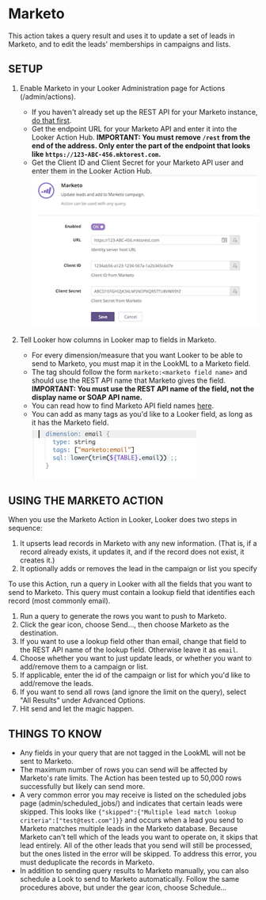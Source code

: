 # Marketo

This action takes a query result and uses it to update a set of leads in Marketo, and to edit the leads' memberships in campaigns and lists. 

## SETUP

1. Enable Marketo in your Looker Administration page for Actions (/admin/actions).
    - If you haven't already set up the REST API for your Marketo instance, [do that first](http://developers.marketo.com/rest-api/).
    - Get the endpoint URL for your Marketo API and enter it into the Looker Action Hub. **IMPORTANT: You must remove `/rest` from the end of the address. Only enter the part of the endpoint that looks like `https://123-ABC-456.mktorest.com`.**
    - Get the Client ID and Client Secret for your Marketo API user and enter them in the Looker Action Hub. ![](marketo_settings.png)
    
2. Tell Looker how columns in Looker map to fields in Marketo.
    - For every dimension/measure that you want Looker to be able to send to Marketo, you must map it in the LookML to a Marketo field.
    - The tag should follow the form `marketo:<marketo field name>` and should use the REST API name that Marketo gives the field. **IMPORTANT: You must use the REST API name of the field, not the display name or SOAP API name.**
    - You can read how to find Marketo API field names [here](https://docs.marketo.com/display/public/DOCS/Export+a+List+of+All+Marketo+API+Field+Names).
    - You can add as many tags as you'd like to a Looker field, as long as it has the Marketo field. ![](marketo_tag.png)

## USING THE MARKETO ACTION

When you use the Marketo Action in Looker, Looker does two steps in sequence:

1. It upserts lead records in Marketo with any new information. (That is, if a record already exists, it updates it, and if the record does not exist, it creates it.)
2. It optionally adds or removes the lead in the campaign or list you specify

To use this Action, run a query in Looker with all the fields that you want to send to Marketo. This query must contain a lookup field that identifies each record (most commonly email).
    
1. Run a query to generate the rows you want to push to Marketo.
2. Click the gear icon, choose Send..., then choose Marketo as the destination.
3. If you want to use a lookup field other than email, change that field to the REST API name of the lookup field. Otherwise leave it as `email`.
4. Choose whether you want to just update leads, or whether you want to add/remove them to a campaign or list.
5. If applicable, enter the id of the campaign or list for which you'd like to add/remove the leads.
6. If you want to send all rows (and ignore the limit on the query), select "All Results" under Advanced Options.
7. Hit send and let the magic happen.

## THINGS TO KNOW

- Any fields in your query that are not tagged in the LookML will not be sent to Marketo.
- The maximum number of rows you can send will be affected by Marketo's rate limits. The Action has been tested up to 50,000 rows successfully but likely can send more.
- A very common error you may receive is listed on the scheduled jobs page (admin/scheduled_jobs/) and indicates that certain leads were skipped. This looks like `{"skipped":{"Multiple lead match lookup criteria":["test@test.com"]}}` and occurs when a lead you send to Marketo matches multiple leads in the Marketo database. Because Marketo can't tell which of the leads you want to operate on, it skips that lead entirely. All of the other leads that you send will still be processed, but the ones listed in the error will be skipped. To address this error, you must deduplicate the records in Marketo.
- In addition to sending query results to Marketo manually, you can also schedule a Look to send to Marketo automatically. Follow the same procedures above, but under the gear icon, choose Schedule...